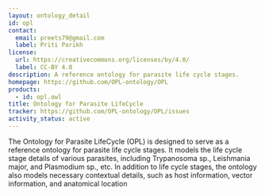```yaml
---
layout: ontology_detail
id: opl
contact:
  email: preets79@gmail.com
  label: Priti Parikh
license:
  url: https://creativecommons.org/licenses/by/4.0/
  label: CC-BY 4.0
description: A reference ontology for parasite life cycle stages.
homepage: https://github.com/OPL-ontology/OPL
products:
  - id: opl.owl
title: Ontology for Parasite LifeCycle
tracker: https://github.com/OPL-ontology/OPL/issues
activity_status: active
---
```


The Ontology for Parasite LifeCycle (OPL) is designed to serve as a reference ontology for parasite life cycle stages. It models the life cycle stage details of various parasites, including Trypanosoma sp., Leishmania major, and Plasmodium sp., etc. In addition to life cycle stages, the ontology also models necessary contextual details, such as host information, vector information, and anatomical location
